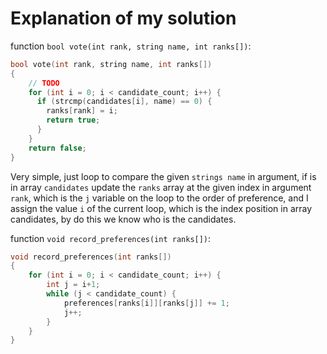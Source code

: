 # Explanation of my solution

function `bool vote(int rank, string name, int ranks[])`:

```C
bool vote(int rank, string name, int ranks[])
{
    // TODO
    for (int i = 0; i < candidate_count; i++) {
      if (strcmp(candidates[i], name) == 0) {
        ranks[rank] = i;
        return true;
      }
    }
    return false;
}

```

Very simple, just loop to compare the given `strings name` in argument, if is in array `candidates` update the `ranks` array at the given index in argument `rank`, which is the `j` variable on the loop to the order of preference, and I assign the value `i` of the current loop, which is the index position in array candidates, by do this we know who is the candidates.

function `void record_preferences(int ranks[])`:

```C
void record_preferences(int ranks[])
{
    for (int i = 0; i < candidate_count; i++) {
        int j = i+1;
        while (j < candidate_count) {
            preferences[ranks[i]][ranks[j]] += 1;
            j++;
        }
    }
}
```
